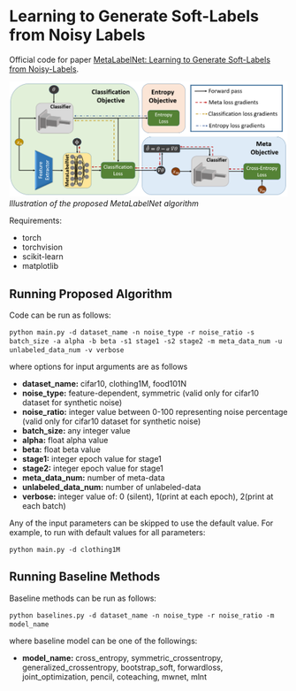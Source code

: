 # Learning to Generate Soft-Labels from Noisy Labels
Official code for paper [MetaLabelNet: Learning to Generate Soft-Labels from Noisy-Labels]().

![](metalabelnet.png)
*Illustration of the proposed MetaLabelNet algorithm*

Requirements:
* torch
* torchvision
* scikit-learn
* matplotlib

## Running Proposed Algorithm

Code can be run as follows:

```
python main.py -d dataset_name -n noise_type -r noise_ratio -s batch_size -a alpha -b beta -s1 stage1 -s2 stage2 -m meta_data_num -u unlabeled_data_num -v verbose
```

where options for input arguments are as follows

* **dataset_name:** cifar10, clothing1M, food101N
* **noise_type:** feature-dependent, symmetric (valid only for cifar10 dataset for synthetic noise)
* **noise_ratio:** integer value between 0-100 representing noise percentage (valid only for cifar10 dataset for synthetic noise)
* **batch_size:** any integer value
* **alpha:** float alpha value 
* **beta:** float beta value
* **stage1:** integer epoch value for stage1
* **stage2:** integer epoch value for stage1
* **meta_data_num:** number of meta-data
* **unlabeled_data_num:** number of unlabeled-data
* **verbose:** integer value of: 0 (silent), 1(print at each epoch), 2(print at each batch)

Any of the input parameters can be skipped to use the default value. For example, to run with default values for all parameters:

```
python main.py -d clothing1M
```
## Running Baseline Methods

Baseline methods can be run as follows:

```
python baselines.py -d dataset_name -n noise_type -r noise_ratio -m model_name 
```

where baseline model can be one of the followings:

* **model_name:** cross_entropy, symmetric_crossentropy, generalized_crossentropy, bootstrap_soft, forwardloss, joint_optimization, pencil, coteaching, mwnet, mlnt